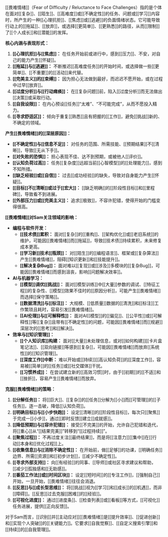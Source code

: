 [[畏难情绪]]（Fear of Difficulty / Reluctance to Face Challenges）指的是个体在面对[[复杂]]、[[陌生]]、[[高难度]]或[[不确定性]]的任务、问题或[[学习]]内容时，所产生的一种[[心理抗拒]]、[[焦虑]]或[[逃避]]的负面情绪状态。它可能导致行动上的[[拖延]]、[[放弃]]，或选择[[更简单]]、[[更熟悉]]的路径，从而[[限制]]了[[个人成长]]和[[潜能]]的发挥。

**核心内涵与表现形式：**

1.  **[[心理抗拒]]与[[焦虑]]：** 在任务开始前或进行中，感到[[压力]]、不安，对自己的能力产生[[怀疑]]。
2.  **[[拖延]]与[[逃避]]：** 不断推迟[[高难度任务]]的开始时间，或选择做一些[[更简单]]、[[不重要]]的[[活动]]来代替。
3.  **[[完美主义]]的[[束缚]]：** 因为担心无法做到最好，而迟迟不愿开始，或在过程中过早[[放弃]]。
4.  **[[过度分析]]与[[行动瘫痪]]：** 在[[复杂问题]]前，陷入[[过度分析]]而无法做出[[决策]]或采取行动。
5.  **[[自我设限]]：** 在内心预设[[任务]]“太难”、“不可能完成”，从而不愿投入精力。
6.  **[[寻求舒适区]]：** 倾向于重复[[熟悉]]且有把握的[[工作]]，避免[[挑战]]新的、不确定的领域。

**产生[[畏难情绪]]的[[深层原因]]：**

*   **[[不确定性]]与[[信息不足]]：** 对任务的范围、所需技能、[[预期结果]]不[[清晰]]，导致[[无从下手]]。
*   **[[对失败的恐惧]]：** 担心表现不佳、达不到预期，或被他人[[评价]]。
*   **[[认知负荷过高]]：** 任务[[复杂度]]远超当前[[心智模型]]的[[处理能力]]，感到不知所措。
*   **[[缺乏经验]]或[[自信]]：** 过去[[成功经验]]的缺失，导致对自身能力产生[[怀疑]]。
*   **[[目标]]不[[清晰]]或过于[[宏大]]：** [[缺乏明确]]的[[阶段性目标]]和[[里程碑]]，导致看不到进展。
*   **[[外部压力]]或[[完美主义]]：** 追求[[极致]]，不容许犯错，使得开始的门槛变得很高。

**[[畏难情绪]]对Sam关注领域的影响：**

*   **编程与软件开发：**
    *   **[[技术债]]累积：** 面对[[复杂]]的[[重构]]、[[架构优化]]或[[老旧系统]]的维护，可能因[[畏难情绪]]而[[拖延]]，导致[[技术债]]持续累积，未来修复成本更高。
    *   **[[学习新]]技术[[瓶颈]]：** 对[[陌生]]的[[编程语言]]、框架或[[复杂算法]]产生[[畏难情绪]]，阻碍[[知识更新]]和[[技能提升]]。
    *   **[[解决复杂Bug]]：** 面对难以[[复现]]或[[涉及]]多模块的[[复杂Bug]]，可能因[[畏难情绪]]而感到沮丧，影响[[问题解决效率]]。
*   **AI与机器学习：**
    *   **[[模型]]调优[[挑战]]：** 面对[[模型训练]]中[[大量]]参数的调试、[[特征工程]]的复杂性、[[模型]]效果不佳时的[[原因分析]]，可能产生[[畏难情绪]]而选择[[保守策略]]。
    *   **[[数据清洗]]与[[标注]]：** 大规模、[[低质量]]数据的[[清洗]]和[[标注]]工作繁琐且耗时，容易引发[[畏难情绪]]。
    *   **[[AI伦理]]与[[可解释性]]：** 面对AI[[模型]]的[[偏见]]、[[公平性]]或[[可解释性]]等[[复杂]]且带有[[不确定性]]的问题，可能因[[畏难情绪]]而[[规避]]深层次的[[思考]]和[[解决]]。
*   **效率与[[知识管理]]：**
    *   **[[个人知识库]]构建：** 面对[[大量]]未处理信息，或对[[如何构建]][[卡片盒笔记法]]、[[双向链接]]等感到[[复杂]]，可能因[[畏难情绪]]而放弃[[系统性]]的[[知识管理]]。
    *   **[[深度工作]]中断：** 难以开始或[[持续]][[高认知负荷]]的[[深度工作]]，容易被[[简单]]的[[任务]]或[[社交媒体]]干扰。
    *   **[[习惯养成]]：** 在尝试建立新的[[高效习惯]]时，由于[[初期]]的[[不适]]和[[挫折]]，容易产生[[畏难情绪]]而放弃。

**克服[[畏难情绪]]的策略：**

1.  **[[分解任务]]：** 将[[巨大]]、[[复杂]]的[[任务]]分解为[[小]]而[[可管理]]的[[子任务]]，逐一击破，降低[[认知负荷]]。
2.  **[[明确目标]]与[[小步快跑]]：** 设定[[清晰]]的[[阶段性目标]]，每次只[[聚焦]]于完成一[[小步]]，通过[[即时反馈]]建立[[成就感]]。
3.  **[[降低预期]]与[[容许犯错]]：** 接受[[不完美]]的开始，允许自己犯错和迭代，将[[重心]]从“[[结果完美]]”转移到“[[过程持续]]”。
4.  **[[聚焦过程]]：** 不再过度关注[[最终结果]]，而是将[[注意力]][[集中]]在[[行动]]本身和[[优化过程]]上。
5.  **[[收集信息]]与[[消除不确定性]]：** 在开始前，做[[足够]]的功课，[[明确任务]]边界、所需[[资源]]和[[初步计划]]，[[减少不确定性]]。
6.  **[[寻求外部支持]]：** 向[[有经验]]的同事、[[导师]]或社区寻求建议和帮助，[[减少]]孤独感和[[无助感]]。
7.  **[[番茄工作法]]或[[时间区块]]：** 设定[[短时间]]的[[专注工作]]，[[强制自己]]开始，一旦开始，[[畏难情绪]]往往会消退。
8.  **[[反思]]与[[成长型思维]]：** 将[[挑战]]视为[[学习]]和[[成长]]的[[机遇]]，而非[[障碍]]。[[反思]]过去克服[[困难]]的[[经验]]。
9.  **[[可视化进度]]：** 通过[[进度条]]、[[检查列表]]或[[看板]]等方式，[[可视化]]任务进展，提供[[正向反馈]]。

对于Sam而言，[[识别]]并[[主动应对]][[畏难情绪]]是[[提升效率]]、[[促进创新]]和[[实现个人突破]]的[[关键能力]]。它要求[[自我觉察]]、[[自定义搜索引擎]]和[[持续]]的[[自我管理]]。